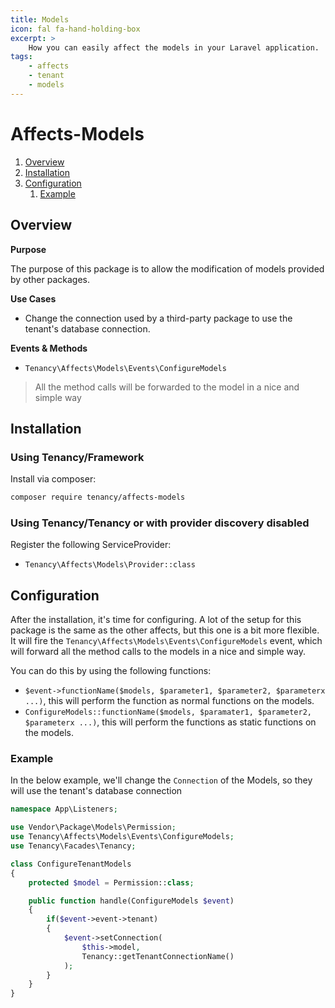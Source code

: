 ```yaml
---
title: Models
icon: fal fa-hand-holding-box
excerpt: >
    How you can easily affect the models in your Laravel application.
tags:
    - affects
    - tenant
    - models
---
```


# Affects-Models

1. [Overview](#overview)
2. [Installation](#installation)
3. [Configuration](#configuration)
    1. [Example](#example)

## Overview

**Purpose**

The purpose of this package is to allow the modification of models provided by other packages.

**Use Cases**

- Change the connection used by a third-party package to use the tenant's database connection.

**Events & Methods**

- `Tenancy\Affects\Models\Events\ConfigureModels`

> All the method calls will be forwarded to the model in a nice and simple way

## Installation

### Using Tenancy/Framework
Install via composer:
```bash
composer require tenancy/affects-models
```

### Using Tenancy/Tenancy or with provider discovery disabled
Register the following ServiceProvider: 
  - `Tenancy\Affects\Models\Provider::class`

## Configuration
After the installation, it's time for configuring. A lot of the setup for this package is the same as the other affects, but this one is a bit more flexible. It will fire the `Tenancy\Affects\Models\Events\ConfigureModels` event, which will forward all the method calls to the models in a nice and simple way.

You can do this by using the following functions:
- `$event->functionName($models, $parameter1, $parameter2, $parameterx ...)`, this will perform the function as normal functions on the models.
- `ConfigureModels::functionName($models, $paramater1, $parameter2, $parameterx ...)`, this will perform the functions as static functions on the models.

### Example
In the below example, we'll change the `Connection` of the Models, so they will use the tenant's database connection

```php
namespace App\Listeners;

use Vendor\Package\Models\Permission;
use Tenancy\Affects\Models\Events\ConfigureModels;
use Tenancy\Facades\Tenancy;

class ConfigureTenantModels
{
    protected $model = Permission::class;

    public function handle(ConfigureModels $event)
    {
        if($event->event->tenant)
        {
            $event->setConnection(
                $this->model,
                Tenancy::getTenantConnectionName()
            );
        }
    }
}
```
